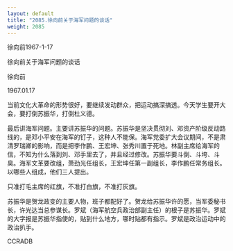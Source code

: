 ```yaml
---
layout: default
title: "2085.徐向前关于海军问题的谈话"
weight: 2085
---
```


徐向前1967-1-17

徐向前关于海军问题的谈话

徐向前

1967.01.17

当前文化大革命的形势很好，要继续发动群众，把运动搞深搞透。今天学生要开大会，要打倒苏振华，打倒杜义德。

最后讲海军问题。主要讲苏振华的问题。苏振华是坚决贯彻刘、邓资产阶级反动路线的，是邓小平安在海军的钉子，这种人不能保。海军党委扩大会议期间，不是肃清罗瑞卿的影响，而是把李作鹏、王宏坤、张秀川置于死地。林副主席给海军的信，不知为什么落到刘、邓手里去了，并且经过修改。苏振华要斗倒、斗垮、斗臭。海军文革要改组，萧劲光任组长，王宏坤任第一副组长，李作鹏任常务组长。以哪些人组成，他们三人提出。

只准打毛主席的红旗，不准打白旗，不准打灰旗。

苏振华是贺龙政变的主要人物，班子都配好了。贺龙给苏振华许的愿，当军委秘书长，许光达当总参谋长。罗斌（海军航空兵政治部副主任）的根子是苏振华。罗斌的大字报是苏振华指使的，贴到什么地方，哪时贴都有指示。罗斌是政治运动中的政治扒手。

CCRADB

